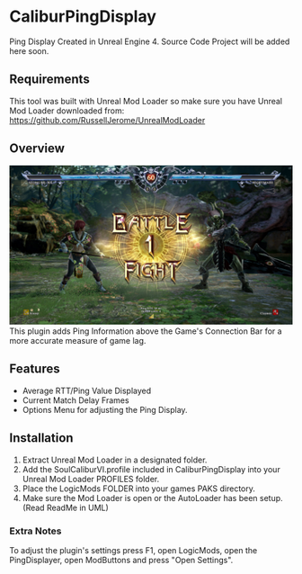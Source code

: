 # CaliburPingDisplay
Ping Display Created in Unreal Engine 4.
Source Code Project will be added here soon.

## Requirements
This tool was built with Unreal Mod Loader so make sure you have Unreal Mod Loader downloaded from: https://github.com/RussellJerome/UnrealModLoader

## Overview
![](Images/Image01.jpg)
This plugin adds Ping Information above the Game's Connection Bar for a more accurate measure of game lag.

## Features
- Average RTT/Ping Value Displayed
- Current Match Delay Frames
- Options Menu for adjusting the Ping Display.

## Installation
1. Extract Unreal Mod Loader in a designated folder.
2. Add the SoulCaliburVI.profile included in CaliburPingDisplay into your Unreal Mod Loader PROFILES folder.
3. Place the LogicMods FOLDER into your games PAKS directory. 
4. Make sure the Mod Loader is open or the AutoLoader has been setup. (Read ReadMe in UML)

### Extra Notes
To adjust the plugin's settings press F1, open LogicMods, open the PingDisplayer, open ModButtons and press "Open Settings".
